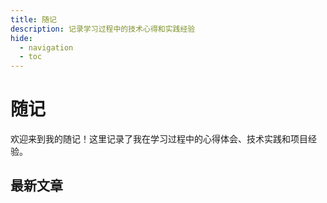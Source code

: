 ```yaml
---
title: 随记
description: 记录学习过程中的技术心得和实践经验
hide:
  - navigation
  - toc
---
```


# 随记

欢迎来到我的随记！这里记录了我在学习过程中的心得体会、技术实践和项目经验。

## 最新文章
